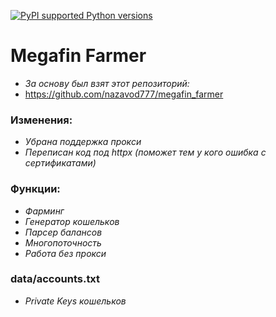 [![PyPI supported Python versions](https://img.shields.io/pypi/pyversions/better-automation.svg)](https://www.python.org/downloads/release/python-3116/)

# Megafin Farmer  
* _За основу был взят этот репозиторий:_
* https://github.com/nazavod777/megafin_farmer

### Изменения: 
* _Убрана поддержка прокси_
* _Переписан код под httpx (поможет тем у кого ошибка с сертификатами)_

### Функции: 
* _Фарминг_
* _Генератор кошельков_
* _Парсер балансов_
* _Многопоточность_
* _Работа без прокси_


### data/accounts.txt  
- _Private Keys кошельков_  
